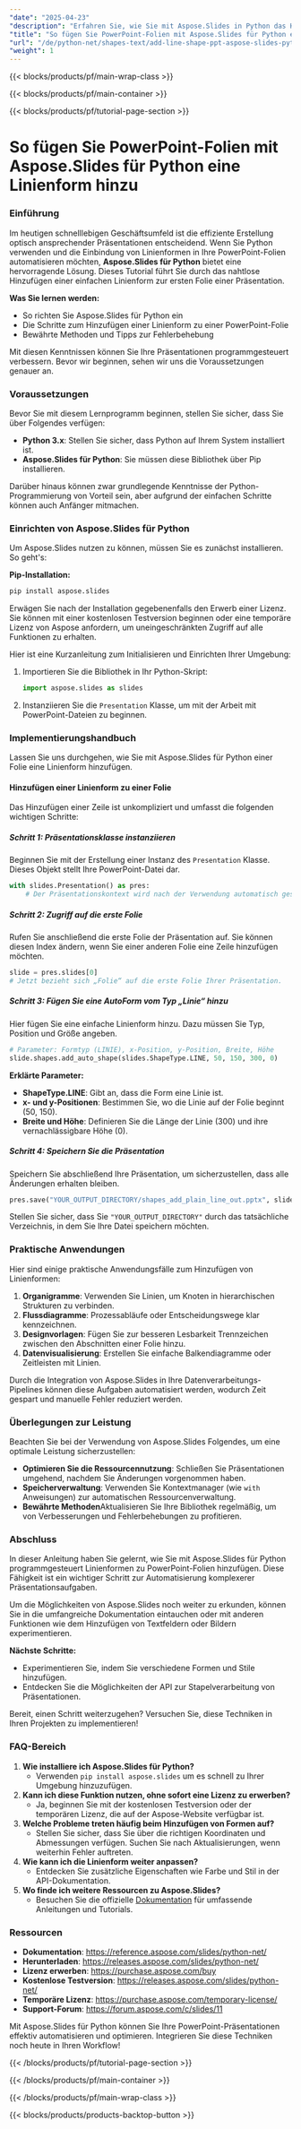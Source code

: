```yaml
---
"date": "2025-04-23"
"description": "Erfahren Sie, wie Sie mit Aspose.Slides in Python das Hinzufügen von Linienformen zu PowerPoint-Folien automatisieren und so Ihre Präsentationen mühelos verbessern."
"title": "So fügen Sie PowerPoint-Folien mit Aspose.Slides für Python eine Linienform hinzu"
"url": "/de/python-net/shapes-text/add-line-shape-ppt-aspose-slides-python/"
"weight": 1
---
```


{{< blocks/products/pf/main-wrap-class >}}

{{< blocks/products/pf/main-container >}}

{{< blocks/products/pf/tutorial-page-section >}}
# So fügen Sie PowerPoint-Folien mit Aspose.Slides für Python eine Linienform hinzu

### Einführung

Im heutigen schnelllebigen Geschäftsumfeld ist die effiziente Erstellung optisch ansprechender Präsentationen entscheidend. Wenn Sie Python verwenden und die Einbindung von Linienformen in Ihre PowerPoint-Folien automatisieren möchten, **Aspose.Slides für Python** bietet eine hervorragende Lösung. Dieses Tutorial führt Sie durch das nahtlose Hinzufügen einer einfachen Linienform zur ersten Folie einer Präsentation.

**Was Sie lernen werden:**
- So richten Sie Aspose.Slides für Python ein
- Die Schritte zum Hinzufügen einer Linienform zu einer PowerPoint-Folie
- Bewährte Methoden und Tipps zur Fehlerbehebung

Mit diesen Kenntnissen können Sie Ihre Präsentationen programmgesteuert verbessern. Bevor wir beginnen, sehen wir uns die Voraussetzungen genauer an.

### Voraussetzungen

Bevor Sie mit diesem Lernprogramm beginnen, stellen Sie sicher, dass Sie über Folgendes verfügen:
- **Python 3.x**: Stellen Sie sicher, dass Python auf Ihrem System installiert ist.
- **Aspose.Slides für Python**: Sie müssen diese Bibliothek über Pip installieren.

Darüber hinaus können zwar grundlegende Kenntnisse der Python-Programmierung von Vorteil sein, aber aufgrund der einfachen Schritte können auch Anfänger mitmachen.

### Einrichten von Aspose.Slides für Python

Um Aspose.Slides nutzen zu können, müssen Sie es zunächst installieren. So geht's:

**Pip-Installation:**

```bash
pip install aspose.slides
```

Erwägen Sie nach der Installation gegebenenfalls den Erwerb einer Lizenz. Sie können mit einer kostenlosen Testversion beginnen oder eine temporäre Lizenz von Aspose anfordern, um uneingeschränkten Zugriff auf alle Funktionen zu erhalten.

Hier ist eine Kurzanleitung zum Initialisieren und Einrichten Ihrer Umgebung:

1. Importieren Sie die Bibliothek in Ihr Python-Skript:
   ```python
   import aspose.slides as slides
   ```

2. Instanziieren Sie die `Presentation` Klasse, um mit der Arbeit mit PowerPoint-Dateien zu beginnen.

### Implementierungshandbuch

Lassen Sie uns durchgehen, wie Sie mit Aspose.Slides für Python einer Folie eine Linienform hinzufügen.

#### Hinzufügen einer Linienform zu einer Folie

Das Hinzufügen einer Zeile ist unkompliziert und umfasst die folgenden wichtigen Schritte:

##### Schritt 1: Präsentationsklasse instanziieren
Beginnen Sie mit der Erstellung einer Instanz des `Presentation` Klasse. Dieses Objekt stellt Ihre PowerPoint-Datei dar.
```python
with slides.Presentation() as pres:
    # Der Präsentationskontext wird nach der Verwendung automatisch geschlossen.
```

##### Schritt 2: Zugriff auf die erste Folie

Rufen Sie anschließend die erste Folie der Präsentation auf. Sie können diesen Index ändern, wenn Sie einer anderen Folie eine Zeile hinzufügen möchten.
```python
slide = pres.slides[0]
# Jetzt bezieht sich „Folie“ auf die erste Folie Ihrer Präsentation.
```

##### Schritt 3: Fügen Sie eine AutoForm vom Typ „Linie“ hinzu

Hier fügen Sie eine einfache Linienform hinzu. Dazu müssen Sie Typ, Position und Größe angeben.
```python
# Parameter: Formtyp (LINIE), x-Position, y-Position, Breite, Höhe
slide.shapes.add_auto_shape(slides.ShapeType.LINE, 50, 150, 300, 0)
```

**Erklärte Parameter:**
- **ShapeType.LINE**: Gibt an, dass die Form eine Linie ist.
- **x- und y-Positionen**: Bestimmen Sie, wo die Linie auf der Folie beginnt (50, 150).
- **Breite und Höhe**: Definieren Sie die Länge der Linie (300) und ihre vernachlässigbare Höhe (0).

##### Schritt 4: Speichern Sie die Präsentation

Speichern Sie abschließend Ihre Präsentation, um sicherzustellen, dass alle Änderungen erhalten bleiben.
```python
pres.save("YOUR_OUTPUT_DIRECTORY/shapes_add_plain_line_out.pptx", slides.export.SaveFormat.PPTX)
```

Stellen Sie sicher, dass Sie `"YOUR_OUTPUT_DIRECTORY"` durch das tatsächliche Verzeichnis, in dem Sie Ihre Datei speichern möchten.

### Praktische Anwendungen

Hier sind einige praktische Anwendungsfälle zum Hinzufügen von Linienformen:
1. **Organigramme**: Verwenden Sie Linien, um Knoten in hierarchischen Strukturen zu verbinden.
2. **Flussdiagramme**: Prozessabläufe oder Entscheidungswege klar kennzeichnen.
3. **Designvorlagen**: Fügen Sie zur besseren Lesbarkeit Trennzeichen zwischen den Abschnitten einer Folie hinzu.
4. **Datenvisualisierung**: Erstellen Sie einfache Balkendiagramme oder Zeitleisten mit Linien.

Durch die Integration von Aspose.Slides in Ihre Datenverarbeitungs-Pipelines können diese Aufgaben automatisiert werden, wodurch Zeit gespart und manuelle Fehler reduziert werden.

### Überlegungen zur Leistung

Beachten Sie bei der Verwendung von Aspose.Slides Folgendes, um eine optimale Leistung sicherzustellen:
- **Optimieren Sie die Ressourcennutzung**: Schließen Sie Präsentationen umgehend, nachdem Sie Änderungen vorgenommen haben.
- **Speicherverwaltung**: Verwenden Sie Kontextmanager (wie `with` Anweisungen) zur automatischen Ressourcenverwaltung.
- **Bewährte Methoden**Aktualisieren Sie Ihre Bibliothek regelmäßig, um von Verbesserungen und Fehlerbehebungen zu profitieren.

### Abschluss

In dieser Anleitung haben Sie gelernt, wie Sie mit Aspose.Slides für Python programmgesteuert Linienformen zu PowerPoint-Folien hinzufügen. Diese Fähigkeit ist ein wichtiger Schritt zur Automatisierung komplexerer Präsentationsaufgaben.

Um die Möglichkeiten von Aspose.Slides noch weiter zu erkunden, können Sie in die umfangreiche Dokumentation eintauchen oder mit anderen Funktionen wie dem Hinzufügen von Textfeldern oder Bildern experimentieren.

**Nächste Schritte:**
- Experimentieren Sie, indem Sie verschiedene Formen und Stile hinzufügen.
- Entdecken Sie die Möglichkeiten der API zur Stapelverarbeitung von Präsentationen.

Bereit, einen Schritt weiterzugehen? Versuchen Sie, diese Techniken in Ihren Projekten zu implementieren!

### FAQ-Bereich

1. **Wie installiere ich Aspose.Slides für Python?**
   - Verwenden `pip install aspose.slides` um es schnell zu Ihrer Umgebung hinzuzufügen.
2. **Kann ich diese Funktion nutzen, ohne sofort eine Lizenz zu erwerben?**
   - Ja, beginnen Sie mit der kostenlosen Testversion oder der temporären Lizenz, die auf der Aspose-Website verfügbar ist.
3. **Welche Probleme treten häufig beim Hinzufügen von Formen auf?**
   - Stellen Sie sicher, dass Sie über die richtigen Koordinaten und Abmessungen verfügen. Suchen Sie nach Aktualisierungen, wenn weiterhin Fehler auftreten.
4. **Wie kann ich die Linienform weiter anpassen?**
   - Entdecken Sie zusätzliche Eigenschaften wie Farbe und Stil in der API-Dokumentation.
5. **Wo finde ich weitere Ressourcen zu Aspose.Slides?**
   - Besuchen Sie die offizielle [Dokumentation](https://reference.aspose.com/slides/python-net/) für umfassende Anleitungen und Tutorials.

### Ressourcen
- **Dokumentation**: https://reference.aspose.com/slides/python-net/
- **Herunterladen**: https://releases.aspose.com/slides/python-net/
- **Lizenz erwerben**: https://purchase.aspose.com/buy
- **Kostenlose Testversion**: https://releases.aspose.com/slides/python-net/
- **Temporäre Lizenz**: https://purchase.aspose.com/temporary-license/
- **Support-Forum**: https://forum.aspose.com/c/slides/11

Mit Aspose.Slides für Python können Sie Ihre PowerPoint-Präsentationen effektiv automatisieren und optimieren. Integrieren Sie diese Techniken noch heute in Ihren Workflow!

{{< /blocks/products/pf/tutorial-page-section >}}

{{< /blocks/products/pf/main-container >}}

{{< /blocks/products/pf/main-wrap-class >}}

{{< blocks/products/products-backtop-button >}}